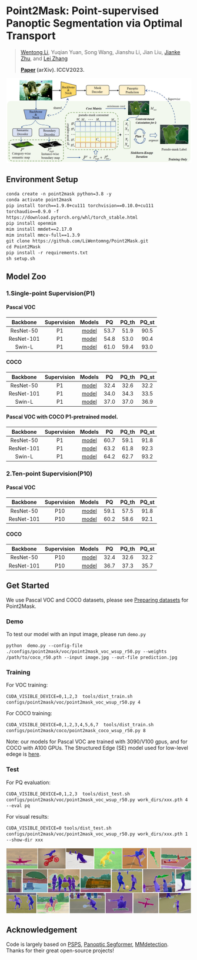 # Point2Mask: Point-supervised Panoptic Segmentation via Optimal Transport
> [Wentong Li](https://cslwt.github.io/), Yuqian Yuan, Song Wang, Jianshu Li, Jian Liu, [Jianke Zhu](https://person.zju.edu.cn/jkzhu), and [Lei Zhang](https://www4.comp.polyu.edu.hk/~cslzhang/)
>
> **[Paper](https://arxiv.org/pdf/2308.01779.pdf) (arXiv). ICCV2023.**


<img src="./data/point2mask.jpg" width="800px">



## Environment Setup

    conda create -n point2mask python=3.8 -y
    conda activate point2mask
    pip install torch==1.9.0+cu111 torchvision==0.10.0+cu111 torchaudio==0.9.0 -f https://download.pytorch.org/whl/torch_stable.html
    pip install openmim
    mim install mmdet==2.17.0
    mim install mmcv-full==1.3.9
    git clone https://github.com/LiWentomng/Point2Mask.git
    cd Point2Mask
    pip install -r requirements.txt
    sh setup.sh
    


## Model Zoo

### 1.Single-point Supervision(P1) 
#### Pascal VOC
|  Backbone  | Supervision |                                            Models                                            |  PQ  | PQ_th | PQ_st | 
|:----------:|:-----------:|:--------------------------------------------------------------------------------------------:|:----:|:-----:|:-----:|
| ResNet-50  |     P1      | [model](https://drive.google.com/file/d/1nuVb1Hlgu7uqFw-zE_r2NP-BAAHTBXS-/view?usp=sharing)  | 53.7 | 51.9  | 90.5  | 
| ResNet-101 |     P1      | [model](https://drive.google.com/file/d/1ToLa3dE7Hczz_O8Ej9eYcpjA0z1G4hai/view?usp=sharing)  | 54.8 | 53.0  | 90.4  |
|   Swin-L   |     P1      | [model](https://drive.google.com/file/d/1WblgH8xKZx0BFKU1qooVH4h7Fw_JxPeD/view?usp=sharing)  | 61.0 | 59.4  | 93.0  |

#### COCO 
|  Backbone  | Supervision |                                            Models                                            |  PQ  | PQ_th | PQ_st | 
|:----------:|:-----------:|:--------------------------------------------------------------------------------------------:|:----:|:-----:|:-----:|
| ResNet-50  |     P1      | [model](https://drive.google.com/file/d/1Y1GcOKy09y8lkaFqj5EPBMFgRUyKRI7c/view?usp=sharing)  | 32.4 | 32.6  | 32.2  | 
| ResNet-101 |     P1      | [model](https://drive.google.com/file/d/1ckTeH1kU7vMGWciol6zJfrLnWkZwKIrf/view?usp=sharing)  | 34.0 | 34.3  | 33.5  |
|   Swin-L   |     P1      | [model](https://drive.google.com/file/d/1umLYLgFo9GlKY8QDv5jlss1y2OXmMmYs/view?usp=sharing)  | 37.0 | 37.0  | 36.9  |


#### Pascal VOC with COCO P1-pretrained model.
|  Backbone  | Supervision |                                            Models                                            |  PQ  | PQ_th | PQ_st | 
|:----------:|:-----------:|:--------------------------------------------------------------------------------------------:|:----:|:-----:|:-----:|
| ResNet-50  |     P1      | [model](https://drive.google.com/file/d/1vd3SY_b4uUJW8WdIBb5zOkZUpd4quqMM/view?usp=sharing)  | 60.7 | 59.1  | 91.8  | 
| ResNet-101 |     P1      | [model](https://drive.google.com/file/d/1lP-Y-l66Bt-d2giIXAwb5JbK0u9RPVdr/view?usp=sharing)  | 63.2 | 61.8  | 92.3  |
|   Swin-L   |     P1      | [model](https://drive.google.com/file/d/1t4-2RXt6vgNZLCt2SNH-hS_8I0mLz2pE/view?usp=sharing)  | 64.2 | 62.7  | 93.2  |


### 2.Ten-point Supervision(P10) 
#### Pascal VOC
|  Backbone  | Supervision |                                            Models                                            |  PQ  | PQ_th | PQ_st | 
|:----------:|:-----------:|:--------------------------------------------------------------------------------------------:|:----:|:-----:|:-----:|
| ResNet-50  |     P10     | [model](https://drive.google.com/file/d/1m_KUOvB44IvROluTEU0SlRVA5UZxOlue/view?usp=sharing)  | 59.1 | 57.5  | 91.8  | 
| ResNet-101 |     P10     | [model](https://drive.google.com/file/d/1YkUIEynAn1vqslp22a24MTqZFLPLAU09/view?usp=sharing)  | 60.2 | 58.6  | 92.1  |


#### COCO 
|  Backbone  | Supervision |                                            Models                                            |  PQ  | PQ_th | PQ_st | 
|:----------:|:-----------:|:--------------------------------------------------------------------------------------------:|:----:|:-----:|:-----:|
| ResNet-50  |     P10     | [model](https://drive.google.com/file/d/1WORcd9gYZLMctKup98ooOl1pXOR6ywpH/view?usp=sharing)  | 32.4 | 32.6  | 32.2  | 
| ResNet-101 |     P10     | [model](https://drive.google.com/file/d/1JvMcx2JDX-jcyDhqShrXYwrgjYoLl5q3/view?usp=sharing)  | 36.7 | 37.3  | 35.7  |


## Get Started
We use Pascal VOC and COCO datasets, please see [Preparing datasets](./data/README.md) for Point2Mask. 


### Demo
To test our model with an input image, please run `demo.py`
```shell
python  demo.py --config-file ./configs/point2mask/voc/point2mask_voc_wsup_r50.py --weights /path/to/coco_r50.pth --input image.jpg --out-file prediction.jpg
```


### Training

For VOC training:
```shell
CUDA_VISIBLE_DEVICE=0,1,2,3  tools/dist_train.sh configs/point2mask/voc/point2mask_voc_wsup_r50.py 4
```

For COCO training:
```shell
CUDA_VISIBLE_DEVICE=0,1,2,3,4,5,6,7  tools/dist_train.sh configs/point2mask/coco/point2mask_coco_wsup_r50.py 8
```

Note: our models for Pascal VOC are trained with 3090/V100 gpus, and for COCO with A100 GPUs. The  Structured Edge (SE) model used for low-level edege is [here](https://drive.google.com/file/d/1V6DCug0lUC3C9w3WUOFS9PFZ5-1R2ZXV/view?usp=sharing). 

### Test

For PQ evaluation:
```shell
CUDA_VISIBLE_DEVICE=0,1,2,3  tools/dist_test.sh configs/point2mask/voc/point2mask_voc_wsup_r50.py work_dirs/xxx.pth 4  --eval pq
```

For visual results:
```shell
CUDA_VISIBLE_DEVICE=0 tools/dist_test.sh configs/point2mask/voc/point2mask_voc_wsup_r50.py work_dirs/xxx.pth 1 --show-dir xxx
```


<img src="./data/visualization.jpg" width="800px">


## Acknowledgement
Code is largely based on [PSPS](https://github.com/BraveGroup/PSPS), [Panoptic Segformer](https://github.com/zhiqi-li/Panoptic-SegFormer), [MMdetection](https://github.com/open-mmlab/mmdetection).  
Thanks for their great open-source projects! 





    
    









